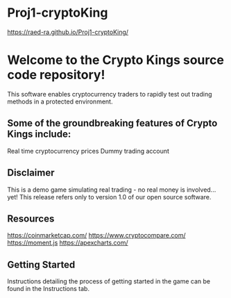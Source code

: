 # Proj1-cryptoKing

https://raed-ra.github.io/Proj1-cryptoKing/

# Welcome to the Crypto Kings source code repository!
This software enables cryptocurrency traders to rapidly test out trading methods in a protected environment.

## Some of the groundbreaking features of Crypto Kings include:

Real time cryptocurrency prices
Dummy trading account

## Disclaimer
This is a demo game simulating real trading - no real money is involved... yet! This release refers only to version 1.0 of our open source software.

## Resources
https://coinmarketcap.com/
https://www.cryptocompare.com/
https://moment.js
https://apexcharts.com/

## Getting Started
Instructions detailing the process of getting started in the game can be found in the Instructions tab.

